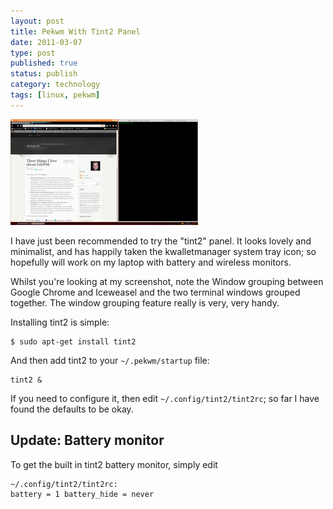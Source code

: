 ```yaml
--- 
layout: post 
title: Pekwm With Tint2 Panel
date: 2011-03-07
type: post 
published: true 
status: publish
category: technology
tags: [linux, pekwm]
---
```


<a href="/assets/2011-03-pekwm-snapshot.png"><img src="/assets/pekwm-snapshot_300.png" class="image-right" alt="PekWM with Tint2 Panel"></a>

I have just been recommended to try the "tint2" panel. It looks lovely
and minimalist, and has happily taken the kwalletmanager system tray
icon; so hopefully will work on my laptop with battery and wireless
monitors.

<!--more-->

Whilst you're looking at my screenshot, note the Window grouping between
Google Chrome and Iceweasel and the two terminal windows grouped
together. The window grouping feature really is very, very handy.

Installing tint2 is simple:

    $ sudo apt-get install tint2

And then add tint2 to your `~/.pekwm/startup` file:

    tint2 &

If you need to configure it, then edit `~/.config/tint2/tint2rc`; so far
I have found the defaults to be okay.

Update: Battery monitor
-----------------------

To get the built in tint2 battery monitor, simply edit

    ~/.config/tint2/tint2rc:
    battery = 1 battery_hide = never

